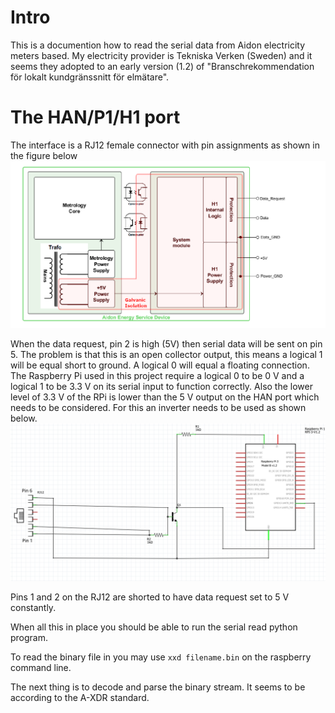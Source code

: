 # Intro
This is a documention how to read the serial data from Aidon electricity meters based. My electricity provider is Tekniska Verken (Sweden) and it seems they adopted to an early version (1.2) of "Branschrekommendation för lokalt kundgränssnitt för elmätare".

# The HAN/P1/H1 port
The interface is a RJ12 female connector with pin assignments as shown in the figure below
![Alt text](img/aidon.png?raw=true "Interface")

When the data request, pin 2 is high (5V) then serial data will be sent on pin 5. The problem is that this is an open collector output, this means a logical 1 will be equal short to ground. A logical 0 will equal a floating connection. The Raspberry Pi used in this project require a logical 0 to be 0 V and a logical 1 to be 3.3 V on its serial input to function correctly. Also the lower level of 3.3 V of the RPi is lower than the 5 V output on the HAN port which needs to be considered. For this an inverter needs to be used as shown below.
![Alt text](img/schematic.png?raw=true "Interface")

Pins 1 and 2 on the RJ12 are shorted to have data request set to 5 V constantly.

When all this in place you should be able to run the serial read python program.

To read the binary file in you may use `xxd filename.bin` on the raspberry command line.

The next thing is to decode and parse the binary stream. It seems to be according to the A-XDR standard.


